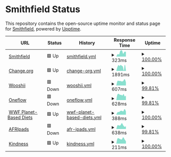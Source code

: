 # Smithfield Status

This repository contains the open-source uptime monitor and status page for [Smithfield](https://smithfield.studio/), powered by [Upptime](https://github.com/upptime/upptime).

<!--start: status pages-->
<!-- This summary is generated by Upptime (https://github.com/upptime/upptime) -->
<!-- Do not edit this manually, your changes will be overwritten -->
<!-- prettier-ignore -->
| URL | Status | History | Response Time | Uptime |
| --- | ------ | ------- | ------------- | ------ |
| <img alt="" src="https://favicons.githubusercontent.com/smithfield.studio" height="13"> [Smithfield](https://smithfield.studio) | 🟩 Up | [smithfield.yml](https://github.com/smithfield-studio/status/commits/HEAD/history/smithfield.yml) | <details><summary><img alt="Response time graph" src="./graphs/smithfield/response-time-week.png" height="20"> 323ms</summary><br><a href="https://status.smithfield.studio/history/smithfield"><img alt="Response time 450" src="https://img.shields.io/endpoint?url=https%3A%2F%2Fraw.githubusercontent.com%2Fsmithfield-studio%2Fstatus%2FHEAD%2Fapi%2Fsmithfield%2Fresponse-time.json"></a><br><a href="https://status.smithfield.studio/history/smithfield"><img alt="24-hour response time 374" src="https://img.shields.io/endpoint?url=https%3A%2F%2Fraw.githubusercontent.com%2Fsmithfield-studio%2Fstatus%2FHEAD%2Fapi%2Fsmithfield%2Fresponse-time-day.json"></a><br><a href="https://status.smithfield.studio/history/smithfield"><img alt="7-day response time 323" src="https://img.shields.io/endpoint?url=https%3A%2F%2Fraw.githubusercontent.com%2Fsmithfield-studio%2Fstatus%2FHEAD%2Fapi%2Fsmithfield%2Fresponse-time-week.json"></a><br><a href="https://status.smithfield.studio/history/smithfield"><img alt="30-day response time 395" src="https://img.shields.io/endpoint?url=https%3A%2F%2Fraw.githubusercontent.com%2Fsmithfield-studio%2Fstatus%2FHEAD%2Fapi%2Fsmithfield%2Fresponse-time-month.json"></a><br><a href="https://status.smithfield.studio/history/smithfield"><img alt="1-year response time 471" src="https://img.shields.io/endpoint?url=https%3A%2F%2Fraw.githubusercontent.com%2Fsmithfield-studio%2Fstatus%2FHEAD%2Fapi%2Fsmithfield%2Fresponse-time-year.json"></a></details> | <details><summary><a href="https://status.smithfield.studio/history/smithfield">100.00%</a></summary><a href="https://status.smithfield.studio/history/smithfield"><img alt="All-time uptime 100.00%" src="https://img.shields.io/endpoint?url=https%3A%2F%2Fraw.githubusercontent.com%2Fsmithfield-studio%2Fstatus%2FHEAD%2Fapi%2Fsmithfield%2Fuptime.json"></a><br><a href="https://status.smithfield.studio/history/smithfield"><img alt="24-hour uptime 100.00%" src="https://img.shields.io/endpoint?url=https%3A%2F%2Fraw.githubusercontent.com%2Fsmithfield-studio%2Fstatus%2FHEAD%2Fapi%2Fsmithfield%2Fuptime-day.json"></a><br><a href="https://status.smithfield.studio/history/smithfield"><img alt="7-day uptime 100.00%" src="https://img.shields.io/endpoint?url=https%3A%2F%2Fraw.githubusercontent.com%2Fsmithfield-studio%2Fstatus%2FHEAD%2Fapi%2Fsmithfield%2Fuptime-week.json"></a><br><a href="https://status.smithfield.studio/history/smithfield"><img alt="30-day uptime 100.00%" src="https://img.shields.io/endpoint?url=https%3A%2F%2Fraw.githubusercontent.com%2Fsmithfield-studio%2Fstatus%2FHEAD%2Fapi%2Fsmithfield%2Fuptime-month.json"></a><br><a href="https://status.smithfield.studio/history/smithfield"><img alt="1-year uptime 100.00%" src="https://img.shields.io/endpoint?url=https%3A%2F%2Fraw.githubusercontent.com%2Fsmithfield-studio%2Fstatus%2FHEAD%2Fapi%2Fsmithfield%2Fuptime-year.json"></a></details>
| <img alt="" src="https://favicons.githubusercontent.com/changefoundation.org" height="13"> [Change.org](https://changefoundation.org) | 🟩 Up | [change-org.yml](https://github.com/smithfield-studio/status/commits/HEAD/history/change-org.yml) | <details><summary><img alt="Response time graph" src="./graphs/change-org/response-time-week.png" height="20"> 1891ms</summary><br><a href="https://status.smithfield.studio/history/change-org"><img alt="Response time 1585" src="https://img.shields.io/endpoint?url=https%3A%2F%2Fraw.githubusercontent.com%2Fsmithfield-studio%2Fstatus%2FHEAD%2Fapi%2Fchange-org%2Fresponse-time.json"></a><br><a href="https://status.smithfield.studio/history/change-org"><img alt="24-hour response time 167" src="https://img.shields.io/endpoint?url=https%3A%2F%2Fraw.githubusercontent.com%2Fsmithfield-studio%2Fstatus%2FHEAD%2Fapi%2Fchange-org%2Fresponse-time-day.json"></a><br><a href="https://status.smithfield.studio/history/change-org"><img alt="7-day response time 1891" src="https://img.shields.io/endpoint?url=https%3A%2F%2Fraw.githubusercontent.com%2Fsmithfield-studio%2Fstatus%2FHEAD%2Fapi%2Fchange-org%2Fresponse-time-week.json"></a><br><a href="https://status.smithfield.studio/history/change-org"><img alt="30-day response time 1612" src="https://img.shields.io/endpoint?url=https%3A%2F%2Fraw.githubusercontent.com%2Fsmithfield-studio%2Fstatus%2FHEAD%2Fapi%2Fchange-org%2Fresponse-time-month.json"></a><br><a href="https://status.smithfield.studio/history/change-org"><img alt="1-year response time 1459" src="https://img.shields.io/endpoint?url=https%3A%2F%2Fraw.githubusercontent.com%2Fsmithfield-studio%2Fstatus%2FHEAD%2Fapi%2Fchange-org%2Fresponse-time-year.json"></a></details> | <details><summary><a href="https://status.smithfield.studio/history/change-org">100.00%</a></summary><a href="https://status.smithfield.studio/history/change-org"><img alt="All-time uptime 99.64%" src="https://img.shields.io/endpoint?url=https%3A%2F%2Fraw.githubusercontent.com%2Fsmithfield-studio%2Fstatus%2FHEAD%2Fapi%2Fchange-org%2Fuptime.json"></a><br><a href="https://status.smithfield.studio/history/change-org"><img alt="24-hour uptime 100.00%" src="https://img.shields.io/endpoint?url=https%3A%2F%2Fraw.githubusercontent.com%2Fsmithfield-studio%2Fstatus%2FHEAD%2Fapi%2Fchange-org%2Fuptime-day.json"></a><br><a href="https://status.smithfield.studio/history/change-org"><img alt="7-day uptime 100.00%" src="https://img.shields.io/endpoint?url=https%3A%2F%2Fraw.githubusercontent.com%2Fsmithfield-studio%2Fstatus%2FHEAD%2Fapi%2Fchange-org%2Fuptime-week.json"></a><br><a href="https://status.smithfield.studio/history/change-org"><img alt="30-day uptime 100.00%" src="https://img.shields.io/endpoint?url=https%3A%2F%2Fraw.githubusercontent.com%2Fsmithfield-studio%2Fstatus%2FHEAD%2Fapi%2Fchange-org%2Fuptime-month.json"></a><br><a href="https://status.smithfield.studio/history/change-org"><img alt="1-year uptime 99.87%" src="https://img.shields.io/endpoint?url=https%3A%2F%2Fraw.githubusercontent.com%2Fsmithfield-studio%2Fstatus%2FHEAD%2Fapi%2Fchange-org%2Fuptime-year.json"></a></details>
| <img alt="" src="https://favicons.githubusercontent.com/wooshii.com" height="13"> [Wooshii](https://wooshii.com) | 🟥 Down | [wooshii.yml](https://github.com/smithfield-studio/status/commits/HEAD/history/wooshii.yml) | <details><summary><img alt="Response time graph" src="./graphs/wooshii/response-time-week.png" height="20"> 607ms</summary><br><a href="https://status.smithfield.studio/history/wooshii"><img alt="Response time 988" src="https://img.shields.io/endpoint?url=https%3A%2F%2Fraw.githubusercontent.com%2Fsmithfield-studio%2Fstatus%2FHEAD%2Fapi%2Fwooshii%2Fresponse-time.json"></a><br><a href="https://status.smithfield.studio/history/wooshii"><img alt="24-hour response time 424" src="https://img.shields.io/endpoint?url=https%3A%2F%2Fraw.githubusercontent.com%2Fsmithfield-studio%2Fstatus%2FHEAD%2Fapi%2Fwooshii%2Fresponse-time-day.json"></a><br><a href="https://status.smithfield.studio/history/wooshii"><img alt="7-day response time 607" src="https://img.shields.io/endpoint?url=https%3A%2F%2Fraw.githubusercontent.com%2Fsmithfield-studio%2Fstatus%2FHEAD%2Fapi%2Fwooshii%2Fresponse-time-week.json"></a><br><a href="https://status.smithfield.studio/history/wooshii"><img alt="30-day response time 1104" src="https://img.shields.io/endpoint?url=https%3A%2F%2Fraw.githubusercontent.com%2Fsmithfield-studio%2Fstatus%2FHEAD%2Fapi%2Fwooshii%2Fresponse-time-month.json"></a><br><a href="https://status.smithfield.studio/history/wooshii"><img alt="1-year response time 997" src="https://img.shields.io/endpoint?url=https%3A%2F%2Fraw.githubusercontent.com%2Fsmithfield-studio%2Fstatus%2FHEAD%2Fapi%2Fwooshii%2Fresponse-time-year.json"></a></details> | <details><summary><a href="https://status.smithfield.studio/history/wooshii">99.81%</a></summary><a href="https://status.smithfield.studio/history/wooshii"><img alt="All-time uptime 99.96%" src="https://img.shields.io/endpoint?url=https%3A%2F%2Fraw.githubusercontent.com%2Fsmithfield-studio%2Fstatus%2FHEAD%2Fapi%2Fwooshii%2Fuptime.json"></a><br><a href="https://status.smithfield.studio/history/wooshii"><img alt="24-hour uptime 98.70%" src="https://img.shields.io/endpoint?url=https%3A%2F%2Fraw.githubusercontent.com%2Fsmithfield-studio%2Fstatus%2FHEAD%2Fapi%2Fwooshii%2Fuptime-day.json"></a><br><a href="https://status.smithfield.studio/history/wooshii"><img alt="7-day uptime 99.81%" src="https://img.shields.io/endpoint?url=https%3A%2F%2Fraw.githubusercontent.com%2Fsmithfield-studio%2Fstatus%2FHEAD%2Fapi%2Fwooshii%2Fuptime-week.json"></a><br><a href="https://status.smithfield.studio/history/wooshii"><img alt="30-day uptime 99.76%" src="https://img.shields.io/endpoint?url=https%3A%2F%2Fraw.githubusercontent.com%2Fsmithfield-studio%2Fstatus%2FHEAD%2Fapi%2Fwooshii%2Fuptime-month.json"></a><br><a href="https://status.smithfield.studio/history/wooshii"><img alt="1-year uptime 99.97%" src="https://img.shields.io/endpoint?url=https%3A%2F%2Fraw.githubusercontent.com%2Fsmithfield-studio%2Fstatus%2FHEAD%2Fapi%2Fwooshii%2Fuptime-year.json"></a></details>
| <img alt="" src="https://favicons.githubusercontent.com/oneflow.com" height="13"> [Oneflow](https://oneflow.com) | 🟥 Down | [oneflow.yml](https://github.com/smithfield-studio/status/commits/HEAD/history/oneflow.yml) | <details><summary><img alt="Response time graph" src="./graphs/oneflow/response-time-week.png" height="20"> 628ms</summary><br><a href="https://status.smithfield.studio/history/oneflow"><img alt="Response time 967" src="https://img.shields.io/endpoint?url=https%3A%2F%2Fraw.githubusercontent.com%2Fsmithfield-studio%2Fstatus%2FHEAD%2Fapi%2Foneflow%2Fresponse-time.json"></a><br><a href="https://status.smithfield.studio/history/oneflow"><img alt="24-hour response time 451" src="https://img.shields.io/endpoint?url=https%3A%2F%2Fraw.githubusercontent.com%2Fsmithfield-studio%2Fstatus%2FHEAD%2Fapi%2Foneflow%2Fresponse-time-day.json"></a><br><a href="https://status.smithfield.studio/history/oneflow"><img alt="7-day response time 628" src="https://img.shields.io/endpoint?url=https%3A%2F%2Fraw.githubusercontent.com%2Fsmithfield-studio%2Fstatus%2FHEAD%2Fapi%2Foneflow%2Fresponse-time-week.json"></a><br><a href="https://status.smithfield.studio/history/oneflow"><img alt="30-day response time 775" src="https://img.shields.io/endpoint?url=https%3A%2F%2Fraw.githubusercontent.com%2Fsmithfield-studio%2Fstatus%2FHEAD%2Fapi%2Foneflow%2Fresponse-time-month.json"></a><br><a href="https://status.smithfield.studio/history/oneflow"><img alt="1-year response time 974" src="https://img.shields.io/endpoint?url=https%3A%2F%2Fraw.githubusercontent.com%2Fsmithfield-studio%2Fstatus%2FHEAD%2Fapi%2Foneflow%2Fresponse-time-year.json"></a></details> | <details><summary><a href="https://status.smithfield.studio/history/oneflow">99.81%</a></summary><a href="https://status.smithfield.studio/history/oneflow"><img alt="All-time uptime 99.98%" src="https://img.shields.io/endpoint?url=https%3A%2F%2Fraw.githubusercontent.com%2Fsmithfield-studio%2Fstatus%2FHEAD%2Fapi%2Foneflow%2Fuptime.json"></a><br><a href="https://status.smithfield.studio/history/oneflow"><img alt="24-hour uptime 98.70%" src="https://img.shields.io/endpoint?url=https%3A%2F%2Fraw.githubusercontent.com%2Fsmithfield-studio%2Fstatus%2FHEAD%2Fapi%2Foneflow%2Fuptime-day.json"></a><br><a href="https://status.smithfield.studio/history/oneflow"><img alt="7-day uptime 99.81%" src="https://img.shields.io/endpoint?url=https%3A%2F%2Fraw.githubusercontent.com%2Fsmithfield-studio%2Fstatus%2FHEAD%2Fapi%2Foneflow%2Fuptime-week.json"></a><br><a href="https://status.smithfield.studio/history/oneflow"><img alt="30-day uptime 99.90%" src="https://img.shields.io/endpoint?url=https%3A%2F%2Fraw.githubusercontent.com%2Fsmithfield-studio%2Fstatus%2FHEAD%2Fapi%2Foneflow%2Fuptime-month.json"></a><br><a href="https://status.smithfield.studio/history/oneflow"><img alt="1-year uptime 99.99%" src="https://img.shields.io/endpoint?url=https%3A%2F%2Fraw.githubusercontent.com%2Fsmithfield-studio%2Fstatus%2FHEAD%2Fapi%2Foneflow%2Fuptime-year.json"></a></details>
| <img alt="" src="https://favicons.githubusercontent.com/planetbaseddiets.panda.org" height="13"> [WWF Planet-Based Diets](https://planetbaseddiets.panda.org) | 🟩 Up | [wwf-planet-based-diets.yml](https://github.com/smithfield-studio/status/commits/HEAD/history/wwf-planet-based-diets.yml) | <details><summary><img alt="Response time graph" src="./graphs/wwf-planet-based-diets/response-time-week.png" height="20"> 388ms</summary><br><a href="https://status.smithfield.studio/history/wwf-planet-based-diets"><img alt="Response time 328" src="https://img.shields.io/endpoint?url=https%3A%2F%2Fraw.githubusercontent.com%2Fsmithfield-studio%2Fstatus%2FHEAD%2Fapi%2Fwwf-planet-based-diets%2Fresponse-time.json"></a><br><a href="https://status.smithfield.studio/history/wwf-planet-based-diets"><img alt="24-hour response time 363" src="https://img.shields.io/endpoint?url=https%3A%2F%2Fraw.githubusercontent.com%2Fsmithfield-studio%2Fstatus%2FHEAD%2Fapi%2Fwwf-planet-based-diets%2Fresponse-time-day.json"></a><br><a href="https://status.smithfield.studio/history/wwf-planet-based-diets"><img alt="7-day response time 388" src="https://img.shields.io/endpoint?url=https%3A%2F%2Fraw.githubusercontent.com%2Fsmithfield-studio%2Fstatus%2FHEAD%2Fapi%2Fwwf-planet-based-diets%2Fresponse-time-week.json"></a><br><a href="https://status.smithfield.studio/history/wwf-planet-based-diets"><img alt="30-day response time 400" src="https://img.shields.io/endpoint?url=https%3A%2F%2Fraw.githubusercontent.com%2Fsmithfield-studio%2Fstatus%2FHEAD%2Fapi%2Fwwf-planet-based-diets%2Fresponse-time-month.json"></a><br><a href="https://status.smithfield.studio/history/wwf-planet-based-diets"><img alt="1-year response time 334" src="https://img.shields.io/endpoint?url=https%3A%2F%2Fraw.githubusercontent.com%2Fsmithfield-studio%2Fstatus%2FHEAD%2Fapi%2Fwwf-planet-based-diets%2Fresponse-time-year.json"></a></details> | <details><summary><a href="https://status.smithfield.studio/history/wwf-planet-based-diets">100.00%</a></summary><a href="https://status.smithfield.studio/history/wwf-planet-based-diets"><img alt="All-time uptime 100.00%" src="https://img.shields.io/endpoint?url=https%3A%2F%2Fraw.githubusercontent.com%2Fsmithfield-studio%2Fstatus%2FHEAD%2Fapi%2Fwwf-planet-based-diets%2Fuptime.json"></a><br><a href="https://status.smithfield.studio/history/wwf-planet-based-diets"><img alt="24-hour uptime 100.00%" src="https://img.shields.io/endpoint?url=https%3A%2F%2Fraw.githubusercontent.com%2Fsmithfield-studio%2Fstatus%2FHEAD%2Fapi%2Fwwf-planet-based-diets%2Fuptime-day.json"></a><br><a href="https://status.smithfield.studio/history/wwf-planet-based-diets"><img alt="7-day uptime 100.00%" src="https://img.shields.io/endpoint?url=https%3A%2F%2Fraw.githubusercontent.com%2Fsmithfield-studio%2Fstatus%2FHEAD%2Fapi%2Fwwf-planet-based-diets%2Fuptime-week.json"></a><br><a href="https://status.smithfield.studio/history/wwf-planet-based-diets"><img alt="30-day uptime 100.00%" src="https://img.shields.io/endpoint?url=https%3A%2F%2Fraw.githubusercontent.com%2Fsmithfield-studio%2Fstatus%2FHEAD%2Fapi%2Fwwf-planet-based-diets%2Fuptime-month.json"></a><br><a href="https://status.smithfield.studio/history/wwf-planet-based-diets"><img alt="1-year uptime 100.00%" src="https://img.shields.io/endpoint?url=https%3A%2F%2Fraw.githubusercontent.com%2Fsmithfield-studio%2Fstatus%2FHEAD%2Fapi%2Fwwf-planet-based-diets%2Fuptime-year.json"></a></details>
| <img alt="" src="https://favicons.githubusercontent.com/www.afripads.com" height="13"> [AFRIpads](https://www.afripads.com) | 🟥 Down | [afr-ipads.yml](https://github.com/smithfield-studio/status/commits/HEAD/history/afr-ipads.yml) | <details><summary><img alt="Response time graph" src="./graphs/afr-ipads/response-time-week.png" height="20"> 638ms</summary><br><a href="https://status.smithfield.studio/history/afr-ipads"><img alt="Response time 867" src="https://img.shields.io/endpoint?url=https%3A%2F%2Fraw.githubusercontent.com%2Fsmithfield-studio%2Fstatus%2FHEAD%2Fapi%2Fafr-ipads%2Fresponse-time.json"></a><br><a href="https://status.smithfield.studio/history/afr-ipads"><img alt="24-hour response time 457" src="https://img.shields.io/endpoint?url=https%3A%2F%2Fraw.githubusercontent.com%2Fsmithfield-studio%2Fstatus%2FHEAD%2Fapi%2Fafr-ipads%2Fresponse-time-day.json"></a><br><a href="https://status.smithfield.studio/history/afr-ipads"><img alt="7-day response time 638" src="https://img.shields.io/endpoint?url=https%3A%2F%2Fraw.githubusercontent.com%2Fsmithfield-studio%2Fstatus%2FHEAD%2Fapi%2Fafr-ipads%2Fresponse-time-week.json"></a><br><a href="https://status.smithfield.studio/history/afr-ipads"><img alt="30-day response time 751" src="https://img.shields.io/endpoint?url=https%3A%2F%2Fraw.githubusercontent.com%2Fsmithfield-studio%2Fstatus%2FHEAD%2Fapi%2Fafr-ipads%2Fresponse-time-month.json"></a><br><a href="https://status.smithfield.studio/history/afr-ipads"><img alt="1-year response time 883" src="https://img.shields.io/endpoint?url=https%3A%2F%2Fraw.githubusercontent.com%2Fsmithfield-studio%2Fstatus%2FHEAD%2Fapi%2Fafr-ipads%2Fresponse-time-year.json"></a></details> | <details><summary><a href="https://status.smithfield.studio/history/afr-ipads">99.81%</a></summary><a href="https://status.smithfield.studio/history/afr-ipads"><img alt="All-time uptime 99.97%" src="https://img.shields.io/endpoint?url=https%3A%2F%2Fraw.githubusercontent.com%2Fsmithfield-studio%2Fstatus%2FHEAD%2Fapi%2Fafr-ipads%2Fuptime.json"></a><br><a href="https://status.smithfield.studio/history/afr-ipads"><img alt="24-hour uptime 98.70%" src="https://img.shields.io/endpoint?url=https%3A%2F%2Fraw.githubusercontent.com%2Fsmithfield-studio%2Fstatus%2FHEAD%2Fapi%2Fafr-ipads%2Fuptime-day.json"></a><br><a href="https://status.smithfield.studio/history/afr-ipads"><img alt="7-day uptime 99.81%" src="https://img.shields.io/endpoint?url=https%3A%2F%2Fraw.githubusercontent.com%2Fsmithfield-studio%2Fstatus%2FHEAD%2Fapi%2Fafr-ipads%2Fuptime-week.json"></a><br><a href="https://status.smithfield.studio/history/afr-ipads"><img alt="30-day uptime 99.90%" src="https://img.shields.io/endpoint?url=https%3A%2F%2Fraw.githubusercontent.com%2Fsmithfield-studio%2Fstatus%2FHEAD%2Fapi%2Fafr-ipads%2Fuptime-month.json"></a><br><a href="https://status.smithfield.studio/history/afr-ipads"><img alt="1-year uptime 99.98%" src="https://img.shields.io/endpoint?url=https%3A%2F%2Fraw.githubusercontent.com%2Fsmithfield-studio%2Fstatus%2FHEAD%2Fapi%2Fafr-ipads%2Fuptime-year.json"></a></details>
| <img alt="" src="https://favicons.githubusercontent.com/kindness.org" height="13"> [Kindness](https://kindness.org) | 🟩 Up | [kindness.yml](https://github.com/smithfield-studio/status/commits/HEAD/history/kindness.yml) | <details><summary><img alt="Response time graph" src="./graphs/kindness/response-time-week.png" height="20"> 211ms</summary><br><a href="https://status.smithfield.studio/history/kindness"><img alt="Response time 175" src="https://img.shields.io/endpoint?url=https%3A%2F%2Fraw.githubusercontent.com%2Fsmithfield-studio%2Fstatus%2FHEAD%2Fapi%2Fkindness%2Fresponse-time.json"></a><br><a href="https://status.smithfield.studio/history/kindness"><img alt="24-hour response time 109" src="https://img.shields.io/endpoint?url=https%3A%2F%2Fraw.githubusercontent.com%2Fsmithfield-studio%2Fstatus%2FHEAD%2Fapi%2Fkindness%2Fresponse-time-day.json"></a><br><a href="https://status.smithfield.studio/history/kindness"><img alt="7-day response time 211" src="https://img.shields.io/endpoint?url=https%3A%2F%2Fraw.githubusercontent.com%2Fsmithfield-studio%2Fstatus%2FHEAD%2Fapi%2Fkindness%2Fresponse-time-week.json"></a><br><a href="https://status.smithfield.studio/history/kindness"><img alt="30-day response time 206" src="https://img.shields.io/endpoint?url=https%3A%2F%2Fraw.githubusercontent.com%2Fsmithfield-studio%2Fstatus%2FHEAD%2Fapi%2Fkindness%2Fresponse-time-month.json"></a><br><a href="https://status.smithfield.studio/history/kindness"><img alt="1-year response time 184" src="https://img.shields.io/endpoint?url=https%3A%2F%2Fraw.githubusercontent.com%2Fsmithfield-studio%2Fstatus%2FHEAD%2Fapi%2Fkindness%2Fresponse-time-year.json"></a></details> | <details><summary><a href="https://status.smithfield.studio/history/kindness">100.00%</a></summary><a href="https://status.smithfield.studio/history/kindness"><img alt="All-time uptime 99.99%" src="https://img.shields.io/endpoint?url=https%3A%2F%2Fraw.githubusercontent.com%2Fsmithfield-studio%2Fstatus%2FHEAD%2Fapi%2Fkindness%2Fuptime.json"></a><br><a href="https://status.smithfield.studio/history/kindness"><img alt="24-hour uptime 100.00%" src="https://img.shields.io/endpoint?url=https%3A%2F%2Fraw.githubusercontent.com%2Fsmithfield-studio%2Fstatus%2FHEAD%2Fapi%2Fkindness%2Fuptime-day.json"></a><br><a href="https://status.smithfield.studio/history/kindness"><img alt="7-day uptime 100.00%" src="https://img.shields.io/endpoint?url=https%3A%2F%2Fraw.githubusercontent.com%2Fsmithfield-studio%2Fstatus%2FHEAD%2Fapi%2Fkindness%2Fuptime-week.json"></a><br><a href="https://status.smithfield.studio/history/kindness"><img alt="30-day uptime 100.00%" src="https://img.shields.io/endpoint?url=https%3A%2F%2Fraw.githubusercontent.com%2Fsmithfield-studio%2Fstatus%2FHEAD%2Fapi%2Fkindness%2Fuptime-month.json"></a><br><a href="https://status.smithfield.studio/history/kindness"><img alt="1-year uptime 99.99%" src="https://img.shields.io/endpoint?url=https%3A%2F%2Fraw.githubusercontent.com%2Fsmithfield-studio%2Fstatus%2FHEAD%2Fapi%2Fkindness%2Fuptime-year.json"></a></details>

<!--end: status pages-->

